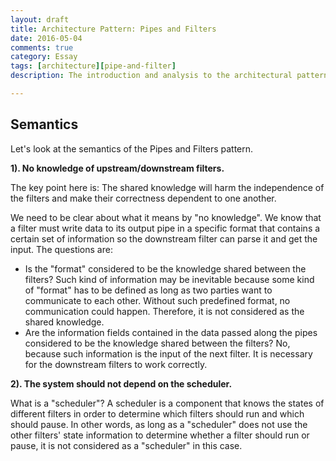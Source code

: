 ```yaml
---
layout: draft
title: Architecture Pattern: Pipes and Filters
date: 2016-05-04
comments: true
category: Essay
tags: [architecture][pipe-and-filter]
description: The introduction and analysis to the architectural pattern "Pipes and Filters", as well as a concrete example.

---
```


## Semantics

Let's look at the semantics of the Pipes and Filters pattern.

**1). No knowledge of upstream/downstream filters.**

The key point here is: The shared knowledge will harm the independence of the filters and make their correctness dependent to one another.

We need to be clear about what it means by "no knowledge". We know that a filter must write data to its output pipe in a specific format that contains a certain set of information so the downstream filter can parse it and get the input. The questions are:
* Is the "format" considered to be the knowledge shared between the filters? Such kind of information may be inevitable because some kind of "format" has to be defined as long as two parties want to communicate to each other. Without such predefined format, no communication could happen. Therefore, it is not considered as the shared knowledge.
* Are the information fields contained in the data passed along the pipes considered to be the knowledge shared between the filters? No, because such information is the input of the next filter. It is necessary for the downstream filters to work correctly.

**2). The system should not depend on the scheduler.**

What is a "scheduler"? A scheduler is a component that knows the states of different filters in order to determine which filters should run and which should pause. In other words, as long as a "scheduler" does not use the other filters' state information to determine whether a filter should run or pause, it is not considered as a "scheduler" in this case.
